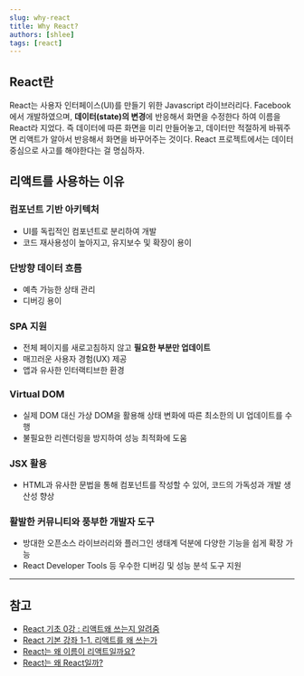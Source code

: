 ```yaml
---
slug: why-react
title: Why React?
authors: [shlee]
tags: [react]
---
```


## React란

React는 사용자 인터페이스(UI)를 만들기 위한 Javascript 라이브러리다. Facebook에서 개발하였으며, **데이터(state)의 변경**에 반응해서 화면을 수정한다 하여 이름을 React라 지었다. 즉 데이터에 따른 화면을 미리 만들어놓고, 데이터만 적절하게 바꿔주면 리액트가 알아서 반응해서 화면을 바꾸어주는 것이다. React 프로젝트에서는 데이터 중심으로 사고를 해야한다는 걸 명심하자.

<!-- truncate -->

## 리액트를 사용하는 이유

### **컴포넌트 기반 아키텍처**

- UI를 독립적인 컴포넌트로 분리하여 개발
- 코드 재사용성이 높아지고, 유지보수 및 확장이 용이

### **단방향 데이터 흐름**

- 예측 가능한 상태 관리
- 디버깅 용이

### **SPA 지원**

- 전체 페이지를 새로고침하지 않고 **필요한 부분만 업데이트**
- 매끄러운 사용자 경험(UX) 제공
- 앱과 유사한 인터랙티브한 환경

### **Virtual DOM**

- 실제 DOM 대신 가상 DOM을 활용해 상태 변화에 따른 최소한의 UI 업데이트를 수행
- 불필요한 리렌더링을 방지하여 성능 최적화에 도움

### **JSX 활용**

- HTML과 유사한 문법을 통해 컴포넌트를 작성할 수 있어, 코드의 가독성과 개발 생산성 향상

### **활발한 커뮤니티와 풍부한 개발자 도구**

- 방대한 오픈소스 라이브러리와 플러그인 생태계 덕분에 다양한 기능을 쉽게 확장 가능
- React Developer Tools 등 우수한 디버깅 및 성능 분석 도구 지원

---

## 참고

- [React 기초 0강 : 리액트왜 쓰는지 알려줌](https://www.youtube.com/watch?v=LclObYwGj90)
- [React 기본 강좌 1-1. 리액트를 왜 쓰는가](https://www.youtube.com/watch?v=V3QsSrldHqI)
- [React는 왜 이름이 리액트일까요?](https://www.youtube.com/shorts/GE-_9yAiCy4)
- [React는 왜 React일까?](https://reactiver.dev/where-did-the-name-react-come-from/)
